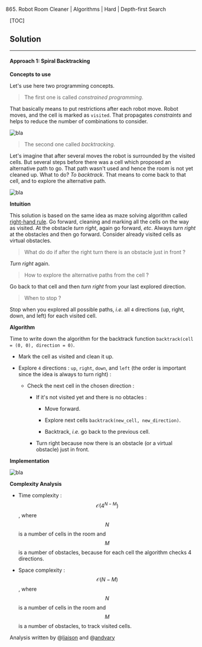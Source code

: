 865. Robot Room Cleaner | Algorithms | Hard | Depth-first Search

[TOC]

## Solution

---

#### Approach 1: Spiral Backtracking

**Concepts to use**

Let's use here two programming concepts.

> The first one is called _constrained programming_. 

That basically means
to put restrictions after each robot move. Robot moves, and the cell is marked as `visited`. 
That propagates 
_constraints_ and helps to reduce the number of combinations to consider.

![bla](../Figures/489/489_constraints.png)

> The second one called _backtracking_. 

Let's imagine that after several moves the robot is surrounded by the visited cells. 
But several steps before there was a cell which proposed an alternative path to go. 
That path wasn't used and hence the room is not yet cleaned up. 
What to do? _To backtrack_. 
That means to come back to that cell,
and to explore the alternative path. 

![bla](../Figures/489/489_backtrack.png)

**Intuition**

This solution is based on the same idea as maze solving algorithm called [right-hand rule](https://en.wikipedia.org/wiki/Maze_solving_algorithm#Wall_follower).
Go forward, cleaning and marking all the cells on the way
as visited. At the obstacle _turn right_, again go forward, _etc_. 
Always _turn right_ at the obstacles and then go forward. 
Consider already visited cells as 
virtual obstacles.

> What do do if after the right turn there is an obstacle just in front ?

_Turn right_ again.

> How to explore the alternative paths from the cell ? 

Go back to that cell
and then _turn right_ from your last explored direction.

> When to stop ?

Stop when you explored all possible paths, _i.e._ 
all `4` directions (up, right, down, and left) for each visited cell.

**Algorithm**

Time to write down the algorithm for the backtrack function 
`backtrack(cell = (0, 0), direction = 0)`.

- Mark the cell as visited and clean it up.

- Explore `4` directions : `up`, `right`, `down`, and `left` (the order
is important since the idea is always to turn right) : 

    - Check the next cell in the chosen direction :
    
        - If it's not visited yet and there is no obtacles :
            
            - Move forward.
            
            - Explore next cells `backtrack(new_cell, new_direction)`.
            
            - Backtrack, _i.e._ go back to the previous cell.
            
        - Turn right because now there is an obstacle 
        (or a virtual obstacle) just in front.


**Implementation**

![bla](../Figures/489/489_implementation.png)



**Complexity Analysis**

* Time complexity : $$\mathcal{O}(4^{N - M})$$, where $$N$$ is a number of cells
in the room and $$M$$ is a number of obstacles, because for each cell
the algorithm checks 4 directions.

* Space complexity : $$\mathcal{O}(N - M)$$, where $$N$$ is a number of cells
in the room and $$M$$ is a number of obstacles, to track visited cells.

Analysis written by @[liaison](https://leetcode.com/liaison/)
and @[andvary](https://leetcode.com/andvary/)

